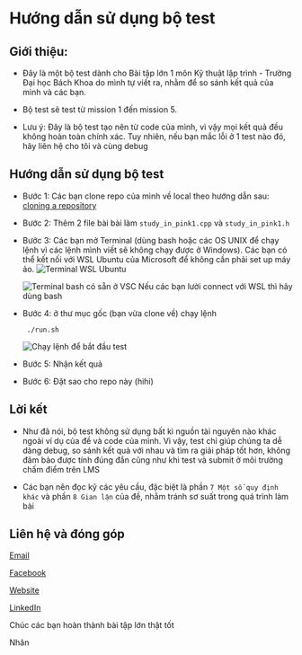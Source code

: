 # Hướng dẫn sử dụng bộ test
## Giới thiệu:
- Đây là một bộ test dành cho Bài tập lớn 1 môn Kỹ thuật lập trình - Trường Đại học Bách Khoa
  do mình tự viết ra, nhằm để so sánh kết quả của mình và các bạn.
  
- Bộ test sẽ test từ mission 1 đến mission 5.

- Lưu ý: Đây là bộ test tạo nên từ code của mình, vì vậy mọi kết quả đều không hoàn toàn chính xác.
  Tuy nhiên, nếu bạn mắc lỗi ở 1 test nào đó, hãy liên hệ cho tôi và cùng debug

## Hướng dẫn sử dụng bộ test
- Bước 1: Các bạn clone repo của mình về local theo hướng dẫn sau: [cloning a repository](https://docs.github.com/en/repositories/creating-and-managing-repositories/cloning-a-repository)

- Bước 2: Thêm 2 file bài bài làm `study_in_pink1.cpp` và `study_in_pink1.h`

- Bước 3: Các bạn mở Terminal
  (dùng bash hoặc các OS UNIX để chạy lệnh vì các lệnh mình viết sẽ không chạy được ở Windows).
  Các bạn có thể kết nối với WSL Ubuntu của Microsoft để không cần phải set up máy ảo.
  ![Terminal WSL Ubuntu](https://github.com/nhan2892005/BTL1_KTLT_HCMUT_K23_19-02-2024---test/assets/143471539/36842a20-4502-4da1-83bd-396f6575878f)
  
  ![Terminal bash có sẵn ở VSC](https://github.com/nhan2892005/BTL1_KTLT_HCMUT_K23_19-02-2024---test/assets/143471539/2e2189dd-e10d-46dc-a6b8-f7819ad3fed3)
  Nếu các bạn lười connect với WSL thì hãy dùng bash

- Bước 4: ở thư mục gốc (bạn vừa clone về) chạy lệnh
  
  ```
   ./run.sh
  ```
  ![Chạy lệnh để bắt đầu test](https://github.com/nhan2892005/BTL1_KTLT_HCMUT_K23_19-02-2024---test/assets/143471539/0485ffbf-46ec-464d-98cd-b8f04b3c4427)

- Bước 5: Nhận kết quả

- Bước 6: Đặt sao cho repo này (hihi)

## Lời kết
- Như đã nói, bộ test không sử dụng bất kì nguồn tài nguyên nào khác ngoài ví dụ của đề và code của mình. 
Vì vậy, test chỉ giúp chúng ta dễ dàng debug, so sánh kết quả với nhau và tìm ra giải pháp tốt hơn, không đảm bảo được tính đúng đắn
cũng như khi test và submit ở môi trường chấm điểm trên LMS

- Các bạn nên đọc kỹ các yêu cầu, đặc biệt là phần `7 Một số quy định khác` và phần `8 Gian lận` của đề, nhằm tránh sơ suất trong quá trình làm bài

## Liên hệ và đóng góp
[Email](nhan.nguyen2005phuyen@hcmut.edu.vn)

[Facebook](https://www.facebook.com/phucnhancshcmut/)

[Website](http://phucnhan289.great-site.net/1/Ph%C3%BAc-Nh%C3%A2n.html) 

[LinkedIn](linkedin.com/in/phúc-nhân-nguyễn-778b26275/)

Chúc các bạn hoàn thành bài tập lớn thật tốt

Nhân
